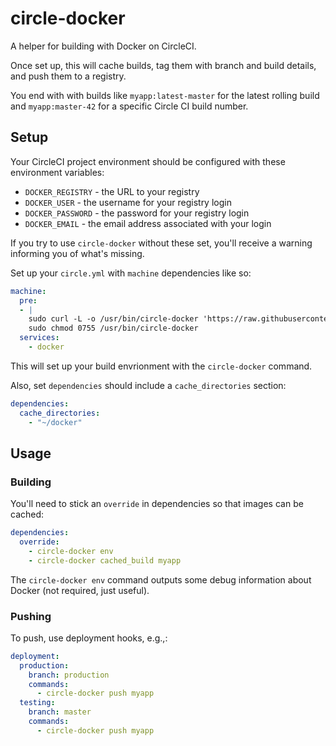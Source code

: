 # circle-docker

A helper for building with Docker on CircleCI.

Once set up, this will cache builds, tag them with branch and build details,
and push them to a registry.

You end with with builds like `myapp:latest-master` for the latest rolling
build and `myapp:master-42` for a specific Circle CI build number.

## Setup

Your CircleCI project environment should be configured with these environment
variables:

* `DOCKER_REGISTRY` - the URL to your registry
* `DOCKER_USER` - the username for your registry login
* `DOCKER_PASSWORD` - the password for your registry login
* `DOCKER_EMAIL` - the email address associated with your login

If you try to use `circle-docker` without these set, you'll receive a warning
informing you of what's missing.

Set up your `circle.yml` with `machine` dependencies like so:

```yml
machine:
  pre:
  - |
    sudo curl -L -o /usr/bin/circle-docker 'https://raw.githubusercontent.com/barricadeio/circle-docker/v0.1.0/circle-docker.sh'
    sudo chmod 0755 /usr/bin/circle-docker
  services:
    - docker
```

This will set up your build envrionment with the `circle-docker` command.

Also, set `dependencies` should include a `cache_directories` section:

```yml
dependencies:
  cache_directories:
    - "~/docker"
```

## Usage

### Building

You'll need to stick an `override` in dependencies so that images can be
cached:

```yml
dependencies:
  override:
    - circle-docker env
    - circle-docker cached_build myapp
```

The `circle-docker env` command outputs some debug information about Docker (not required, just useful).

### Pushing

To push, use deployment hooks, e.g.,:

```yml
deployment:
  production:
    branch: production
    commands:
      - circle-docker push myapp
  testing:
    branch: master
    commands:
      - circle-docker push myapp
```
